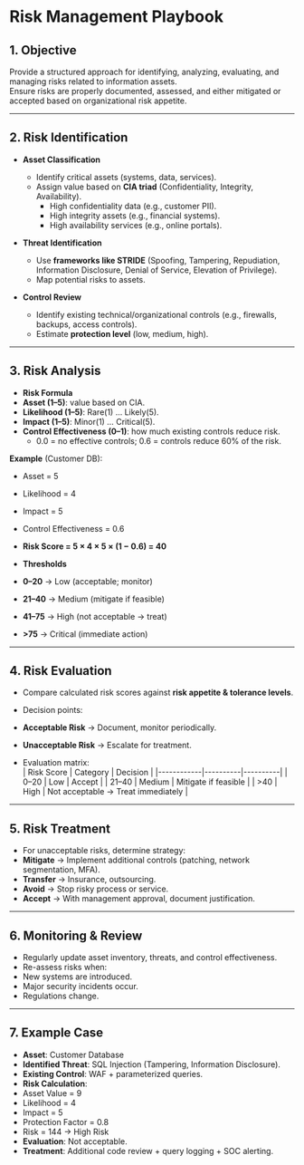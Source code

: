 # Risk Management Playbook

## 1. Objective
Provide a structured approach for identifying, analyzing, evaluating, and managing risks related to information assets.  
Ensure risks are properly documented, assessed, and either mitigated or accepted based on organizational risk appetite.

---

## 2. Risk Identification
- **Asset Classification**  
  - Identify critical assets (systems, data, services).  
  - Assign value based on **CIA triad** (Confidentiality, Integrity, Availability).  
    - High confidentiality data (e.g., customer PII).  
    - High integrity assets (e.g., financial systems).  
    - High availability services (e.g., online portals).  

- **Threat Identification**  
  - Use **frameworks like STRIDE** (Spoofing, Tampering, Repudiation, Information Disclosure, Denial of Service, Elevation of Privilege).  
  - Map potential risks to assets.  

- **Control Review**  
  - Identify existing technical/organizational controls (e.g., firewalls, backups, access controls).  
  - Estimate **protection level** (low, medium, high).  

---

## 3. Risk Analysis
- **Risk Formula**  
- **Asset (1–5)**: value based on CIA.
- **Likelihood (1–5)**: Rare(1) … Likely(5).
- **Impact (1–5)**: Minor(1) … Critical(5).
- **Control Effectiveness (0–1)**: how much existing controls reduce risk.
  - 0.0 = no effective controls; 0.6 = controls reduce 60% of the risk.

**Example** (Customer DB):
- Asset = 5  
- Likelihood = 4  
- Impact = 5  
- Control Effectiveness = 0.6  
- **Risk Score = 5 × 4 × 5 × (1 − 0.6) = 40**

- **Thresholds**  
- **0–20** → Low (acceptable; monitor)  
- **21–40** → Medium (mitigate if feasible)  
- **41–75** → High (not acceptable → treat)  
- **>75** → Critical (immediate action)

---

## 4. Risk Evaluation
- Compare calculated risk scores against **risk appetite & tolerance levels**.  
- Decision points:  
- **Acceptable Risk** → Document, monitor periodically.  
- **Unacceptable Risk** → Escalate for treatment.  

- Evaluation matrix:  
| Risk Score | Category | Decision |
|------------|----------|----------|
| 0–20       | Low      | Accept |
| 21–40      | Medium   | Mitigate if feasible |
| >40        | High     | Not acceptable → Treat immediately |

---

## 5. Risk Treatment
- For unacceptable risks, determine strategy:  
- **Mitigate** → Implement additional controls (patching, network segmentation, MFA).  
- **Transfer** → Insurance, outsourcing.  
- **Avoid** → Stop risky process or service.  
- **Accept** → With management approval, document justification.  

---

## 6. Monitoring & Review
- Regularly update asset inventory, threats, and control effectiveness.  
- Re-assess risks when:  
- New systems are introduced.  
- Major security incidents occur.  
- Regulations change.  

---

## 7. Example Case
- **Asset**: Customer Database  
- **Identified Threat**: SQL Injection (Tampering, Information Disclosure).  
- **Existing Control**: WAF + parameterized queries.  
- **Risk Calculation**:  
- Asset Value = 9  
- Likelihood = 4  
- Impact = 5  
- Protection Factor = 0.8  
- Risk = 144 → High Risk  
- **Evaluation**: Not acceptable.  
- **Treatment**: Additional code review + query logging + SOC alerting.  
